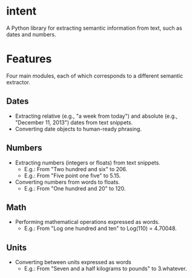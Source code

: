 # intent

A Python library for extracting semantic information from text, such as dates and numbers.

# Features

Four main modules, each of which corresponds to a different semantic extractor.

## Dates
- Extracting relative (e.g., "a week from today") and absolute (e.g., "December 11, 2013") dates from text snippets.
- Converting date objects to human-ready phrasing.

## Numbers
- Extracting numbers (integers or floats) from text snippets.
	- E.g.: From "Two hundred and six" to 206.
	- E.g.: From "Five point one five" to 5.15.
- Converting numbers from words to floats.
	- E.g.: From "One hundred and 20" to 120.

## Math
- Performing mathematical operations expressed as words.
	- E.g.: From "Log one hundred and ten" to Log(110) = 4.70048.

## Units
- Converting between units expressed as words
	- E.g.: From "Seven and a half kilograms to pounds" to 3.whatever.
